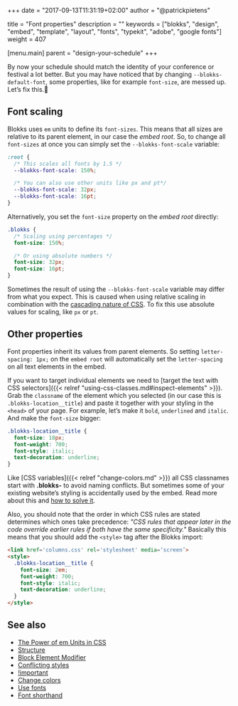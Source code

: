 +++
date            = "2017-09-13T11:31:19+02:00"
author          = "@patrickpietens"

title           = "Font properties"
description     = ""
keywords        = ["blokks", "design", "embed", "template", "layout", "fonts", "typekit", "adobe", "google fonts"]
weight          = 407

[menu.main]
parent          = "design-your-schedule"
+++

By now your schedule should match the identity of your conference or festival a lot better. But you may have noticed that by changing `--blokks-default-font`, some properties, like for example `font-size`, are messed up. Let’s fix this.🔧

## Font scaling
Blokks uses `em` units to define its `font-sizes`. This means that all sizes are relative to its parent element, in our case the *embed root*. So, to change all `font-sizes` at once you can simply set the `--blokks-font-scale` variable:

```css
:root {
  /* This scales all fonts by 1.5 */
  --blokks-font-scale: 150%; 

  /* You can also use other units like px and pt*/
  --blokks-font-scale: 32px; 
  --blokks-font-scale: 16pt; 
}
```

Alternatively, you set the `font-size` property on the *embed root* directly:

```css
.blokks {
  /* Scaling using percentages */
  font-size: 150%;

  /* Or using absolute numbers */
  font-size: 32px;
  font-size: 16pt;
}
```

<span class='note'>Sometimes the result of using the `--blokks-font-scale` variable may differ from what you expect. This is caused when using relative scaling in combination with the [cascading nature of CSS](http://blokks/css). To fix this use absolute values for scaling, like `px` or `pt`.</span>

## Other properties
Font properties inherit its values from parent elements. So setting `letter-spacing: 1px;` on the `embed root` will automatically set the `letter-spacing` on all text elements in the embed. 
 
If you want to target individual elements we need to [target the text with CSS selectors]({{< relref "using-css-classes.md#inspect-elements" >}}). Grab the `classname` of the element which you selected (in our case this is `.blokks-location__title`) and paste it together with your styling in the `<head>` of your page. For example, let’s make it `bold`, `underlined` and `italic`. And make the `font-size` bigger:

```css
.blokks-location__title {
  font-size: 18px;
  font-weight: 700;
  font-style: italic;
  text-decoration: underline;
}
```

<span class='note'>Like [CSS variables]({{< relref "change-colors.md" >}}) all CSS classnames start with **.blokks-** to avoid naming conflicts. But sometimes some of your existing website’s styling is accidentally used by the embed. Read more about this and [how to solve it](http://themes/bem).</span>

<span class='note'>Also, you should note that the order in which CSS rules are stated determines which ones take precedence: <cite>"CSS rules that appear later in the code override earlier rules if both have the same specificity."</cite> Basically this means that you should add the `<style>` tag after the Blokks import:</span>

```html
<link href='columns.css' rel='stylesheet' media=‘screen’>
<style>
  .blokks-location__title {
    font-size: 2em;
    font-weight: 700;
    font-style: italic;
    text-decoration: underline;
  }
</style>
```

## See also
- [The Power of em Units in CSS](https://www.sitepoint.com/power-em-units-css/)
- [Structure](http://themes/structure)
- [Block Element Modifier](http://themes/bem)
- [Conflicting styles](http://themes/conflicts)
- [!important](http://themes/avoindimportant)
- [Change colors](http://design/colors)
- [Use fonts](http://design/fonts)
- [Font shorthand](https://developer.mozilla.org/en-US/docs/Web/CSS/font)
